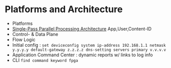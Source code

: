 # Platforms and Architecture
- Platforms
- [Single-Pass Parallel Processing Architecture](http://www.paloguard.com/SP3-Architecture.asp)
    App,User,Content-ID
- Control- & Data Plane
- Flow Logic
- Initial config : 
    ```set deviceconfig system ip-address 192.168.1.1 netmask y.y.y.y default-gateway z.z.z.z dns-setting servers primary v.v.v.v```
- Application Command Center : dynamic reports w/ links to log info
- CLI
    ```find command keyword fpga```
# 
